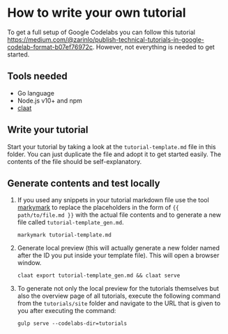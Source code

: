 # How to write your own tutorial

To get a full setup of Google Codelabs you can follow this tutorial https://medium.com/@zarinlo/publish-technical-tutorials-in-google-codelab-format-b07ef76972c. However, not everything is needed to get started.

## Tools needed

- Go language
- Node.js v10+ and npm
- [claat](https://github.com/googlecodelabs/tools/tree/master/claat#install)

## Write your tutorial

Start your tutorial by taking a look at the `tutorial-template.md` file in this folder. You can just duplicate the file and adopt it to get started easily. The contents of the file should be self-explanatory.

## Generate contents and test locally

1. If you used any snippets in your tutorial markdown file use the tool [markymark](https://github.com/jetzlstorfer/markymark) to replace the placeholders in the form of `{{ path/to/file.md }}` with the actual file contents and to generate a new file called `tutorial-template_gen.md`.
    ```
    markymark tutorial-template.md
    ```

1. Generate local preview (this will actually generate a new folder named after the ID you put inside your template file). This will open a browser window.
    ```
    claat export tutorial-template_gen.md && claat serve
    ```
  
1. To generate not only the local preview for the tutorials themselves but also the overview page of all tutorials, execute the following command from the `tutorials/site` folder and navigate to the URL that is given to you after executing the command:
    ```
    gulp serve --codelabs-dir=tutorials
    ```
